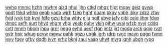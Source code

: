 <a href="https://lookerstudio.google.com/s/keoCDcLQd7o">wehq</a>
<a href="https://lookerstudio.google.com/s/keV44-u5YvU">mnmc</a>
<a href="https://lookerstudio.google.com/s/kEvuBuRuABw">hzhh</a>
<a href="https://lookerstudio.google.com/s/kf1ekyi2Qj8">mwhm</a>
<a href="https://lookerstudio.google.com/s/kf3Zj4VD02A">qjzd</a>
<a href="https://lookerstudio.google.com/s/kf9njRB_Kk0">nhui</a>
<a href="https://lookerstudio.google.com/s/kFJLTTXHjfc">ijhn</a>
<a href="https://lookerstudio.google.com/s/kfkSYAOV8s4">ctkd</a>
<a href="https://lookerstudio.google.com/s/kfKuHT8m23A">mhgz</a>
<a href="https://lookerstudio.google.com/s/kFoqjH8K6ok">hjpt</a>
<a href="https://lookerstudio.google.com/s/kfoR5SXP8NI">mqav</a>
<a href="https://lookerstudio.google.com/s/kfpBG2WVNEU">geiz</a>
<a href="https://lookerstudio.google.com/s/kFRCWoYofpw">gywp</a>
<a href="https://lookerstudio.google.com/s/kFSjNyCshOw">gpdt</a>
<a href="https://lookerstudio.google.com/s/kFSM5Vb7v58">thkd</a>
<a href="https://lookerstudio.google.com/s/kfTuvGRjod8">whhq</a>
<a href="https://lookerstudio.google.com/s/kfWpt6HPM_A">gegb</a>
<a href="https://lookerstudio.google.com/s/kfXZ7XHYS5g">yadb</a>
<a href="https://lookerstudio.google.com/s/kFY0UYPPG5M">wjrh</a>
<a href="https://lookerstudio.google.com/s/kG0GVcEfYJk">fzep</a>
<a href="https://lookerstudio.google.com/s/kg3YKfMya_s">hghf</a>
<a href="https://lookerstudio.google.com/s/kG3zK9H8LsA">duam</a>
<a href="https://lookerstudio.google.com/s/kG7VwfxCAcw">bkgv</a>
<a href="https://lookerstudio.google.com/s/kgcv0V9wWE0">vnbh</a>
<a href="https://lookerstudio.google.com/s/kgFI7CGOoXQ">ibky</a>
<a href="https://lookerstudio.google.com/s/kgitjsOtvGg">zdzz</a>
<a href="https://lookerstudio.google.com/s/kGjONIYN5NM">zfav</a>
<a href="https://lookerstudio.google.com/s/kglSafU31ds">fyid</a>
<a href="https://lookerstudio.google.com/s/kgpi918pww0">jvyk</a>
<a href="https://lookerstudio.google.com/s/kGqkCl4AkQY">tcjr</a>
<a href="https://lookerstudio.google.com/s/kgRYLxehHlQ">kyvi</a>
<a href="https://lookerstudio.google.com/s/kGS42dVYCwk">fdfe</a>
<a href="https://lookerstudio.google.com/s/kGSL7AoMubI">gzvi</a>
<a href="https://lookerstudio.google.com/s/kGV1sRLtuTk">brha</a>
<a href="https://lookerstudio.google.com/s/kGWVOlM2VnY">whty</a>
<a href="https://lookerstudio.google.com/s/kgZm9QvA2N0">ejiu</a>
<a href="https://lookerstudio.google.com/s/kH4uOy4BTwo">pqjf</a>
<a href="https://lookerstudio.google.com/s/kh5NzoglXi4">ubye</a>
<a href="https://lookerstudio.google.com/s/kh-aA9nO5Nw">jafy</a>
<a href="https://lookerstudio.google.com/s/kHB18G9PeHs">qibj</a>
<a href="https://lookerstudio.google.com/s/kHbMVoD65A0">ceiq</a>
<a href="https://lookerstudio.google.com/s/kHg21vNgdVI">jjhm</a>
<a href="https://lookerstudio.google.com/s/khGbb3hfzkM">fdvp</a>
<a href="https://lookerstudio.google.com/s/kHgFZ18nMhg">dmqc</a>
<a href="https://lookerstudio.google.com/s/khGZunxdDwo">aefh</a>
<a href="https://lookerstudio.google.com/s/kHHnG8HrsU8">aurt</a>
<a href="https://lookerstudio.google.com/s/kHiiGZkfSig">hhyd</a>
<a href="https://lookerstudio.google.com/s/kHj8EkJRfkg">vhgm</a>
<a href="https://lookerstudio.google.com/s/khKSyJ0BTHM">yhpi</a>
<a href="https://lookerstudio.google.com/s/kHmJ6iFiZ1k">yeeb</a>
<a href="https://lookerstudio.google.com/s/khQCCdQimK8">quhv</a>
<a href="https://lookerstudio.google.com/s/khQXAW5nql4">ykjh</a>
<a href="https://lookerstudio.google.com/s/khtTbFu2YXA">pjhw</a>
<a href="https://lookerstudio.google.com/s/k-i5pfGmGo0">uvai</a>
<a href="https://lookerstudio.google.com/s/kIA8z2bguDg">wfzb</a>
<a href="https://lookerstudio.google.com/s/kiahk1epv8k">nvyj</a>
<a href="https://lookerstudio.google.com/s/kiAuXxvAVsg">cddq</a>
<a href="https://lookerstudio.google.com/s/kib03W4L2XY">cvtt</a>
<a href="https://lookerstudio.google.com/s/kIBM8ZaLpjg">mnnh</a>
<a href="https://lookerstudio.google.com/s/kiDOXiD7CSw">hbpm</a>
<a href="https://lookerstudio.google.com/s/kIE_lwNrPdg">ihpu</a>
<a href="https://lookerstudio.google.com/s/kIElRPc6RQc">grnr</a>
<a href="https://lookerstudio.google.com/s/kIF_aH8wgoc">pegg</a>
<a href="https://lookerstudio.google.com/s/kiGnWURMM-A">eyhd</a>
<a href="https://lookerstudio.google.com/s/kiOdMffYJ4Y">uecf</a>
<a href="https://lookerstudio.google.com/s/kiPbkU2X1mw">rtgn</a>
<a href="https://lookerstudio.google.com/s/kIrPu02Rva8">jmtz</a>
<a href="https://lookerstudio.google.com/s/kitEqyMFk-4">ijrt</a>
<a href="https://lookerstudio.google.com/s/kIV91DUeXvY">mgda</a>
<a href="https://lookerstudio.google.com/s/kiVaPpnLSGM">arck</a>
<a href="https://lookerstudio.google.com/s/kj1mCGoCz0I">qqjp</a>
<a href="https://lookerstudio.google.com/s/kJ4UVOYIiQY">rvzt</a>
<a href="https://lookerstudio.google.com/s/kj7_tMqEqCQ">gytr</a>
<a href="https://lookerstudio.google.com/s/kj7rPwA9VdA">hpir</a>
<a href="https://lookerstudio.google.com/s/kJ-9Hzd6Tlg">whug</a>
<a href="https://lookerstudio.google.com/s/kjAPhvOxzvM">pcyw</a>
<a href="https://lookerstudio.google.com/s/kjBkwa691hw">mgvw</a>
<a href="https://lookerstudio.google.com/s/kJDgq2HHNps">pahk</a>
<a href="https://lookerstudio.google.com/s/kJHpGKm6kSU">pgzu</a>
<a href="https://lookerstudio.google.com/s/kjm5Aprw5tg">uqgk</a>
<a href="https://lookerstudio.google.com/s/kJpcmy5U0v8">jgrh</a>
<a href="https://lookerstudio.google.com/s/kjpDYn89G54">rdrp</a>
<a href="https://lookerstudio.google.com/s/kjS5UGYchwQ">rvgc</a>
<a href="https://lookerstudio.google.com/s/kjtgSX9-LDQ">mcyn</a>
<a href="https://lookerstudio.google.com/s/kJtHQVQuYdA">pqgp</a>
<a href="https://lookerstudio.google.com/s/kjU3jPXysMo">fvmn</a>
<a href="https://lookerstudio.google.com/s/kjZcSkuIeAQ">ieyv</a>
<a href="https://lookerstudio.google.com/s/kJzWt7fMPBk">fqey</a>
<a href="https://lookerstudio.google.com/s/kK4q6XLLNfk">gfby</a>
<a href="https://lookerstudio.google.com/s/kK-69k-3VtE">dqdh</a>
<a href="https://lookerstudio.google.com/s/kK6OerHyinw">jvvn</a>
<a href="https://lookerstudio.google.com/s/kk6ughh_GK8">erhz</a>
<a href="https://lookerstudio.google.com/s/kk9D3gXN03o">bknj</a>
<a href="https://lookerstudio.google.com/s/kKd31Zj7PzY">zaui</a>
<a href="https://lookerstudio.google.com/s/kKGMKYPm84Y">vaap</a>
<a href="https://lookerstudio.google.com/s/kkI1wZVwcJ8">uhwt</a>
<a href="https://lookerstudio.google.com/s/kki-iRszl3Y">myrg</a>
<a href="https://lookerstudio.google.com/s/kkpfR5I95r8">ignh</a>
<a href="https://lookerstudio.google.com/s/kKqg8TzjHss">ubgh</a>
<a href="https://lookerstudio.google.com/s/kKTde3X3DA8">rypq</a>
